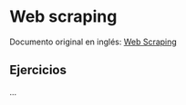 # Web scraping

Documento original en inglés: [Web Scraping](https://github.com/Asabeneh/30-Days-Of-Python/blob/master/22_Day_Web_scraping/22_web_scraping.md)

## Ejercicios

...
